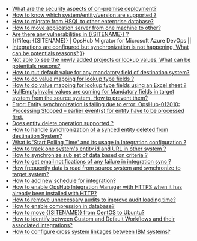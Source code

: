 
* [What are the security aspects of on-premise deployment?](../../general/security-aspects.md)  
* [How to know which system/entity/version are supported ?](../general/supported-system-entity-version.md)  
* [How to migrate from HSQL to other enterprise database?](../general/hsql-other-database.md)  
* [How to move application server from one machine to other?](how-to-move-application-server-from-one-machine-to-other.md)  
* [Are there any vulnerabilities in {{SITENAME}} ?](../general/vulnerabilities.md)  
{{#ifeq: {{SITENAME}} | OpsHub Migrator for Microsoft Azure DevOps  ||
* [Integrations are configured but synchronization is not happening, What can be potentials reasons?](../general/integration-sync-not-working.md) }}  
* [Not able to see the newly added projects or lookup values, What can be potentials reasons?](../general/not-able-to-see-newly-added-projects-or-lookup-values.md)  
* [How to put default value for any mandatory field of destination system?](../general/default-value-mandatory-field-target-system.md)  
* [How to do value mapping for lookup type fields ?](../general/value-mapping-lookuptype-fields.md)  
* [How to do value mapping for lookup type fields using an Excel sheet ?](../general/value-mapping-lookuptype-fields-using-excel-sheet.md)  
* [NullEmptyInvalid values are coming for Mandatory fields in target system from the source system. How to prevent them?](../general/docs/help-center/troubleshooting/faqs/general/nullemptyinvalid-values-are-coming-for-mandatory-fields-in-target-system-from-the-source-system-how-to-prevent-them.md)  
* [Error: Entity synchronization is failing due to error: OpsHub-012010: Processing Stopped – earlier event(s) for entity have to be processed first.](../general/docs/help-center/troubleshooting/faqs/general/error-entity-synchronization-is-failing-due-to-error-opshub-012010-processing-stopped-earlier-event(s)-for-entity-have-to-be-processed-first-how-to-resolve-this-error.md)  
* [Does entity delete operation supported ?](../general/does-entity-delete-operation-supported.md)  
* [How to handle synchronization of a synced entity deleted from destination System?](../general/handle-synchronization-of-a-synced-entity-deleted-from-destination-system.md)  
* [What is 'Start Polling Time' and its usage in Integration configuration ?](../general/start-polling-time-usage-in-integration.md)  
* [How to track one system's entity id and URL in other system ?](../general/track-remote-id-link.md)  
* [How to synchronize sub set of data based on criteria ?](../general/criteria-sync-data.md)  
* [How to get email notifications of any failure in integration sync ?](../general/how-failure-notification-configure.md)  
* [How frequently data is read from source system and synchronize to target system?](../general/how-frequently-data-sync.md)  
* [How to add new schedule for integration?](../general/add-new-schedule-integration.md)  
* [How to enable OpsHub Integration Manager with HTTPS when it has already been installed with HTTP?](../general/enable-oim-with-https.md)  
* [How to remove unnecessary audits to improve audit loading time?](../general/how-to-remove-audits.md)  
* [How to enable compression in database?](../general/how-to-enable-compression.md)  
* [How to move {{SITENAME}} from CentOS to Ubuntu?](../general/move-application-server.md)  
* [How to identify between Custom and Default Workflows and their associated integrations?](../general/docs/help-center/troubleshooting/faqs/general/how-to-identify-between-custom-and-default-workflows-and-their-associated-integrations.md)  
* [How to configure cross system linkages between IBM systems?](../general/how-to-configure-cross-system-linkage-in-ibm-systems.md)  



